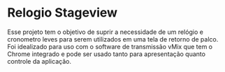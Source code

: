 # Relogio Stageview

Esse projeto tem o objetivo de suprir a necessidade de um relógio e cronometro leves para serem utilizados em uma tela de retorno de palco. Foi idealizado para uso com o software de transmissão vMix que tem o Chrome integrado e pode ser usado tanto para apresentação quanto controle da aplicação.
